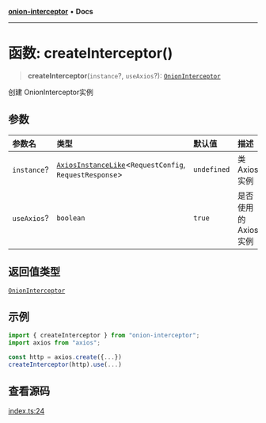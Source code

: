 [**onion-interceptor**](../README.md) • **Docs**

***

# 函数: createInterceptor()

> **createInterceptor**(`instance`?, `useAxios`?): [`OnionInterceptor`](../classes/OnionInterceptor.md)

创建 OnionInterceptor实例

## 参数

| 参数名 | 类型 | 默认值 | 描述 |
| :------ | :------ | :------ | :------ |
| `instance`? | [`AxiosInstanceLike`](../interfaces/AxiosInstanceLike.md)\<`RequestConfig`, `RequestResponse`\> | `undefined` | 类Axios实例 |
| `useAxios`? | `boolean` | `true` | 是否使用的 Axios 实例 |

## 返回值类型

[`OnionInterceptor`](../classes/OnionInterceptor.md)

## 示例

```typescript
import { createInterceptor } from "onion-interceptor";
import axios from "axios";

const http = axios.create({...})
createInterceptor(http).use(...)
```

## 查看源码

[index.ts:24](https://github.com/coverjs/onion-interceptor/blob/87a6c5cc986300604182f401f081b47e89a260b5/packages/core/src/index.ts#L24)
